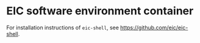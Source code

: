 EIC software environment container
==================================

For installation instructions of `eic-shell`, see https://github.com/eic/eic-shell.
